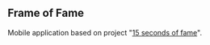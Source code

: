 ## Frame of Fame ##

Mobile application based on project "[15 seconds of fame](http://black.fri.uni-lj.si/15sec/)".